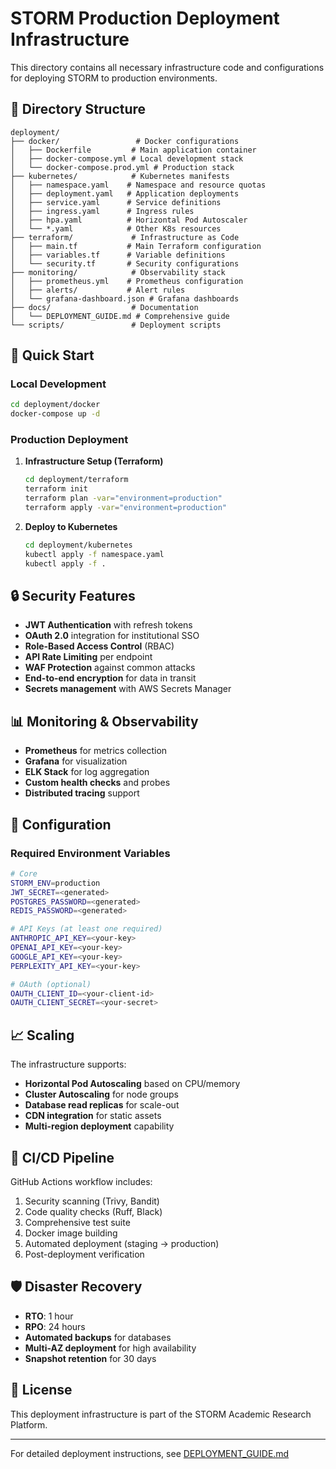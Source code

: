 # STORM Production Deployment Infrastructure

This directory contains all necessary infrastructure code and configurations for deploying STORM to production environments.

## 📁 Directory Structure

```
deployment/
├── docker/                 # Docker configurations
│   ├── Dockerfile         # Main application container
│   ├── docker-compose.yml # Local development stack
│   └── docker-compose.prod.yml # Production stack
├── kubernetes/            # Kubernetes manifests
│   ├── namespace.yaml    # Namespace and resource quotas
│   ├── deployment.yaml   # Application deployments
│   ├── service.yaml      # Service definitions
│   ├── ingress.yaml      # Ingress rules
│   ├── hpa.yaml          # Horizontal Pod Autoscaler
│   └── *.yaml            # Other K8s resources
├── terraform/             # Infrastructure as Code
│   ├── main.tf           # Main Terraform configuration
│   ├── variables.tf      # Variable definitions
│   └── security.tf       # Security configurations
├── monitoring/            # Observability stack
│   ├── prometheus.yml    # Prometheus configuration
│   ├── alerts/           # Alert rules
│   └── grafana-dashboard.json # Grafana dashboards
├── docs/                  # Documentation
│   └── DEPLOYMENT_GUIDE.md # Comprehensive guide
└── scripts/               # Deployment scripts
```

## 🚀 Quick Start

### Local Development

```bash
cd deployment/docker
docker-compose up -d
```

### Production Deployment

1. **Infrastructure Setup (Terraform)**
   ```bash
   cd deployment/terraform
   terraform init
   terraform plan -var="environment=production"
   terraform apply -var="environment=production"
   ```

2. **Deploy to Kubernetes**
   ```bash
   cd deployment/kubernetes
   kubectl apply -f namespace.yaml
   kubectl apply -f .
   ```

## 🔒 Security Features

- **JWT Authentication** with refresh tokens
- **OAuth 2.0** integration for institutional SSO
- **Role-Based Access Control** (RBAC)
- **API Rate Limiting** per endpoint
- **WAF Protection** against common attacks
- **End-to-end encryption** for data in transit
- **Secrets management** with AWS Secrets Manager

## 📊 Monitoring & Observability

- **Prometheus** for metrics collection
- **Grafana** for visualization
- **ELK Stack** for log aggregation
- **Custom health checks** and probes
- **Distributed tracing** support

## 🔧 Configuration

### Required Environment Variables

```bash
# Core
STORM_ENV=production
JWT_SECRET=<generated>
POSTGRES_PASSWORD=<generated>
REDIS_PASSWORD=<generated>

# API Keys (at least one required)
ANTHROPIC_API_KEY=<your-key>
OPENAI_API_KEY=<your-key>
GOOGLE_API_KEY=<your-key>
PERPLEXITY_API_KEY=<your-key>

# OAuth (optional)
OAUTH_CLIENT_ID=<your-client-id>
OAUTH_CLIENT_SECRET=<your-secret>
```

## 📈 Scaling

The infrastructure supports:
- **Horizontal Pod Autoscaling** based on CPU/memory
- **Cluster Autoscaling** for node groups
- **Database read replicas** for scale-out
- **CDN integration** for static assets
- **Multi-region deployment** capability

## 🔄 CI/CD Pipeline

GitHub Actions workflow includes:
1. Security scanning (Trivy, Bandit)
2. Code quality checks (Ruff, Black)
3. Comprehensive test suite
4. Docker image building
5. Automated deployment (staging → production)
6. Post-deployment verification

## 🛡️ Disaster Recovery

- **RTO**: 1 hour
- **RPO**: 24 hours
- **Automated backups** for databases
- **Multi-AZ deployment** for high availability
- **Snapshot retention** for 30 days

## 📝 License

This deployment infrastructure is part of the STORM Academic Research Platform.

---

For detailed deployment instructions, see [DEPLOYMENT_GUIDE.md](docs/DEPLOYMENT_GUIDE.md)